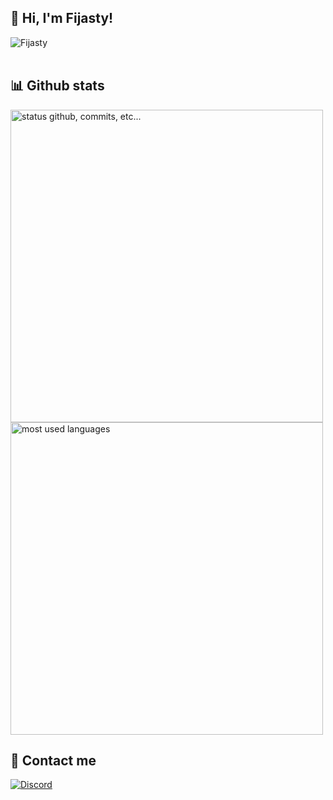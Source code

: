  ## 👋 Hi, I'm Fijasty!


<img src="https://komarev.com/ghpvc/?username=Fijasty" alt="Fijasty" /><br/><br/>


## 📊 Github stats 

<p align="left">
    <img alt="status github, commits, etc..." width="500px" src="https://github-readme-stats.vercel.app/api?username=fijasty&count_private=true&show_icons=true&custom_title=Github&hide_border=true&theme=dark&title_color=cb1aad&text_color=fff&layout=compact&border_radius=8"
    /> <br>
    <img alt="most used languages" width="500px" src="https://github-readme-stats.vercel.app/api/top-langs/?username=fijasty&count_private=true&hide_border=true&show_icons=true&theme=dark&title_color=cb1aad&text_color=fff&layout=compact&langs_count=20&hide=hack,swift,kotlin,objective-c"/>
</p>

## 📮 Contact me

[<img align="center" alt="Discord" src="https://img.shields.io/badge/-Fijasty%235346-blue?style=for-the-badge&logo=discord"/>][discord]

[discord]: https://discord.gg/SsyvRgnv2D
[html]: https://www.w3schools.com/html/
[css]: https://www.w3schools.com/css/
[js]: https://www.w3schools.com/js/
[java]: https://www.java.com/pl/
[nodejs]: https://nodejs.org/en/
